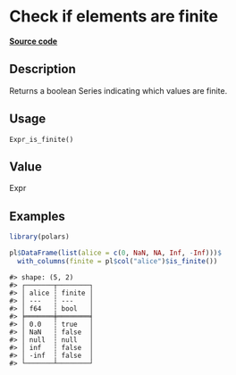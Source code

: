

# Check if elements are finite

[**Source code**](https://github.com/pola-rs/r-polars/tree/f1aede4d7d7f090c98651365a4120a8232503a4d/R/after-wrappers.R#L20)

## Description

Returns a boolean Series indicating which values are finite.

## Usage

<pre><code class='language-R'>Expr_is_finite()
</code></pre>

## Value

Expr

## Examples

``` r
library(polars)

pl$DataFrame(list(alice = c(0, NaN, NA, Inf, -Inf)))$
  with_columns(finite = pl$col("alice")$is_finite())
```

    #> shape: (5, 2)
    #> ┌───────┬────────┐
    #> │ alice ┆ finite │
    #> │ ---   ┆ ---    │
    #> │ f64   ┆ bool   │
    #> ╞═══════╪════════╡
    #> │ 0.0   ┆ true   │
    #> │ NaN   ┆ false  │
    #> │ null  ┆ null   │
    #> │ inf   ┆ false  │
    #> │ -inf  ┆ false  │
    #> └───────┴────────┘
